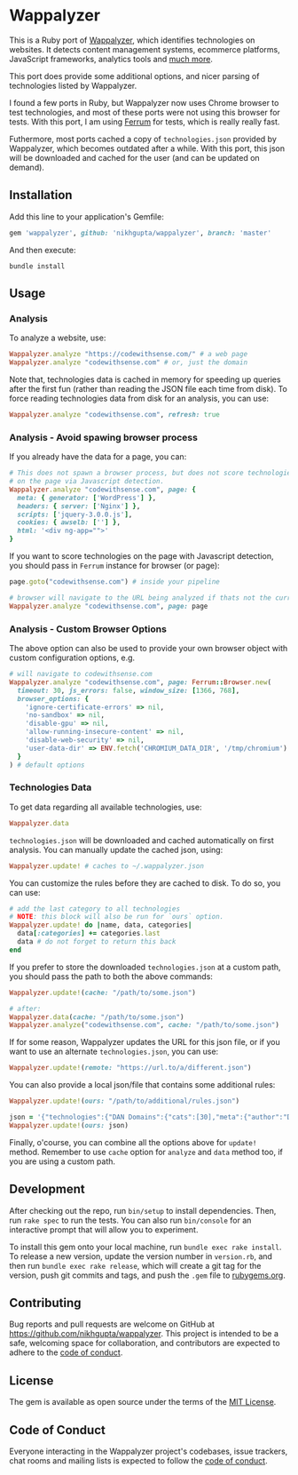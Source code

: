 # Wappalyzer

This is a Ruby port of [Wappalyzer](https://github.com/ElbertF/Wappalyzer),
which identifies technologies on websites. It detects content management
systems, ecommerce platforms, JavaScript frameworks, analytics tools and
[much more](https://www.wappalyzer.com/technologies).

This port does provide some additional options, and nicer parsing of
technologies listed by Wappalyzer.

I found a few ports in Ruby, but Wappalyzer now uses Chrome browser to test
technologies, and most of these ports were not using this browser for tests.
With this port, I am using [Ferrum](https://github.com/rubycdp/ferrum) for
tests, which is really really fast.

Futhermore, most ports cached a copy of `technologies.json` provided by
Wappalyzer, which becomes outdated after a while. With this port, this json
will be downloaded and cached for the user (and can be updated on demand).

## Installation

Add this line to your application's Gemfile:

```ruby
gem 'wappalyzer', github: 'nikhgupta/wappalyzer', branch: 'master'
```

And then execute:

```shell
bundle install
```

## Usage

### Analysis

To analyze a website, use:

```ruby
Wappalyzer.analyze "https://codewithsense.com/" # a web page
Wappalyzer.analyze "codewithsense.com" # or, just the domain
```

Note that, technologies data is cached in memory for speeding up queries after
the first fun (rather than reading the JSON file each time from disk). To force
reading technologies data from disk for an analysis, you can use:

```ruby
Wappalyzer.analyze "codewithsense.com", refresh: true
```

### Analysis - Avoid spawing browser process

If you already have the data for a page, you can:

```ruby
# This does not spawn a browser process, but does not score technologies
# on the page via Javascript detection.
Wappalyzer.analyze "codewithsense.com", page: {
  meta: { generator: ['WordPress'] },
  headers: { server: ['Nginx'] },
  scripts: ['jquery-3.0.0.js'],
  cookies: { awselb: [''] },
  html: '<div ng-app="">'
}
```

If you want to score technologies on the page with Javascript detection, you
should pass in `Ferrum` instance for browser (or page):

```ruby
page.goto("codewithsense.com") # inside your pipeline

# browser will navigate to the URL being analyzed if thats not the current page.
Wappalyzer.analyze "codewithsense.com", page: page
```

### Analysis - Custom Browser Options

The above option can also be used to provide your own browser object with custom
configuration options, e.g.

```ruby
# will navigate to codewithsense.com
Wappalyzer.analyze "codewithsense.com", page: Ferrum::Browser.new(
  timeout: 30, js_errors: false, window_size: [1366, 768],
  browser_options: {
    'ignore-certificate-errors' => nil,
    'no-sandbox' => nil,
    'disable-gpu' => nil,
    'allow-running-insecure-content' => nil,
    'disable-web-security' => nil,
    'user-data-dir' => ENV.fetch('CHROMIUM_DATA_DIR', '/tmp/chromium')
  }
) # default options
```

### Technologies Data

To get data regarding all available technologies, use:

```ruby
Wappalyzer.data
```

`technologies.json` will be downloaded and cached automatically on first analysis.
You can manually update the cached json, using:

```ruby
Wappalyzer.update! # caches to ~/.wappalyzer.json
```

You can customize the rules before they are cached to disk. To do so, you can use:

```ruby
# add the last category to all technologies
# NOTE: this block will also be run for `ours` option.
Wappalyzer.update! do |name, data, categories|
  data[:categories] += categories.last
  data # do not forget to return this back
end
```

If you prefer to store the downloaded `technologies.json` at a custom path, you should
pass the path to both the above commands:

```ruby
Wappalyzer.update!(cache: "/path/to/some.json")

# after:
Wappalyzer.data(cache: "/path/to/some.json")
Wappalyzer.analyze("codewithsense.com", cache: "/path/to/some.json")
```

If for some reason, Wappalyzer updates the URL for this json file, or if you want to use
an alternate `technologies.json`, you can use:

```ruby
Wappalyzer.update!(remote: "https://url.to/a/different.json")
```

You can also provide a local json/file that contains some additional rules:

```ruby
Wappalyzer.update!(ours: "/path/to/additional/rules.json")

json = '{"technologies":{"DAN Domains":{"cats":[30],"meta":{"author":"DAN.COM"},"website":"https://dan.com","description":"DAN.COM"}}}'
Wappalyzer.update!(ours: json)
```

Finally, o'course, you can combine all the options above for `update!`
method. Remember to use `cache` option for `analyze` and `data` method too,
if you are using a custom path.

## Development

After checking out the repo, run `bin/setup` to install dependencies. Then,
run `rake spec` to run the tests. You can also run `bin/console` for an
interactive prompt that will allow you to experiment.

To install this gem onto your local machine, run `bundle exec rake install`.
To release a new version, update the version number in `version.rb`, and then
run `bundle exec rake release`, which will create a git tag for the version,
push git commits and tags, and push the `.gem` file to
[rubygems.org](https://rubygems.org).

## Contributing

Bug reports and pull requests are welcome on GitHub at
https://github.com/nikhgupta/wappalyzer. This project is intended to be a
safe, welcoming space for collaboration, and contributors are expected to
adhere to the [code of conduct](https://github.com/nikhgupta/wappalyzer/blob/master/CODE_OF_CONDUCT.md).

## License

The gem is available as open source under the terms of the [MIT License](https://opensource.org/licenses/MIT).

## Code of Conduct

Everyone interacting in the Wappalyzer project's codebases, issue trackers,
chat rooms and mailing lists is expected to follow the [code of conduct](https://github.com/nikhgupta/wappalyzer/blob/master/CODE_OF_CONDUCT.md).

